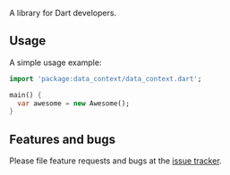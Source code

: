 A library for Dart developers.

## Usage

A simple usage example:

```dart
import 'package:data_context/data_context.dart';

main() {
  var awesome = new Awesome();
}
```

## Features and bugs

Please file feature requests and bugs at the [issue tracker][tracker].

[tracker]: http://example.com/issues/replaceme
